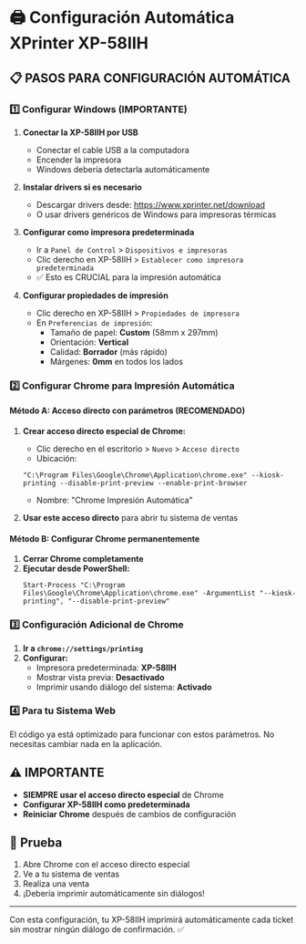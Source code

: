 # 🖨️ Configuración Automática XPrinter XP-58IIH

## 📋 PASOS PARA CONFIGURACIÓN AUTOMÁTICA

### 1️⃣ Configurar Windows (IMPORTANTE)

1. **Conectar la XP-58IIH por USB**
   - Conectar el cable USB a la computadora
   - Encender la impresora
   - Windows debería detectarla automáticamente

2. **Instalar drivers si es necesario**
   - Descargar drivers desde: https://www.xprinter.net/download
   - O usar drivers genéricos de Windows para impresoras térmicas

3. **Configurar como impresora predeterminada**
   - Ir a `Panel de Control` > `Dispositivos e impresoras`
   - Clic derecho en XP-58IIH > `Establecer como impresora predeterminada`
   - ✅ Esto es CRUCIAL para la impresión automática

4. **Configurar propiedades de impresión**
   - Clic derecho en XP-58IIH > `Propiedades de impresora`
   - En `Preferencias de impresión`:
     - Tamaño de papel: **Custom** (58mm x 297mm)
     - Orientación: **Vertical**
     - Calidad: **Borrador** (más rápido)
     - Márgenes: **0mm** en todos los lados

### 2️⃣ Configurar Chrome para Impresión Automática

#### Método A: Acceso directo con parámetros (RECOMENDADO)

1. **Crear acceso directo especial de Chrome:**
   - Clic derecho en el escritorio > `Nuevo` > `Acceso directo`
   - Ubicación: 
   ```
   "C:\Program Files\Google\Chrome\Application\chrome.exe" --kiosk-printing --disable-print-preview --enable-print-browser
   ```
   - Nombre: "Chrome Impresión Automática"

2. **Usar este acceso directo** para abrir tu sistema de ventas

#### Método B: Configurar Chrome permanentemente

1. **Cerrar Chrome completamente**
2. **Ejecutar desde PowerShell:**
   ```
   Start-Process "C:\Program Files\Google\Chrome\Application\chrome.exe" -ArgumentList "--kiosk-printing", "--disable-print-preview"
   ```

### 3️⃣ Configuración Adicional de Chrome

1. **Ir a `chrome://settings/printing`**
2. **Configurar:**
   - Impresora predeterminada: **XP-58IIH**
   - Mostrar vista previa: **Desactivado**
   - Imprimir usando diálogo del sistema: **Activado**

### 4️⃣ Para tu Sistema Web

El código ya está optimizado para funcionar con estos parámetros. No necesitas cambiar nada en la aplicación.

## ⚠️ IMPORTANTE

- **SIEMPRE usar el acceso directo especial** de Chrome
- **Configurar XP-58IIH como predeterminada**
- **Reiniciar Chrome** después de cambios de configuración

## 🧪 Prueba

1. Abre Chrome con el acceso directo especial
2. Ve a tu sistema de ventas
3. Realiza una venta
4. ¡Debería imprimir automáticamente sin diálogos!

---

Con esta configuración, tu XP-58IIH imprimirá automáticamente cada ticket sin mostrar ningún diálogo de confirmación. ✅

